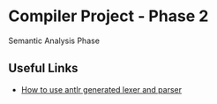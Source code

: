# Compiler Project - Phase 2

Semantic Analysis Phase


## Useful Links 
* [How to use antlr generated lexer and parser](https://stackoverflow.com/questions/26451636/how-do-i-use-antlr-generated-parser-and-lexer)
